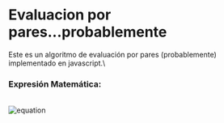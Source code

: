 # Evaluacion por pares...probablemente
Este es un algoritmo de evaluación por pares (probablemente) implementado en javascript.\
### Expresión Matemática:
\
![equation](http://latex.codecogs.com/gif.latex?NF=\frac{(\frac{\sum_{x=1}^{x=n}x/10}{n-1}*10)+y}{2}) 

